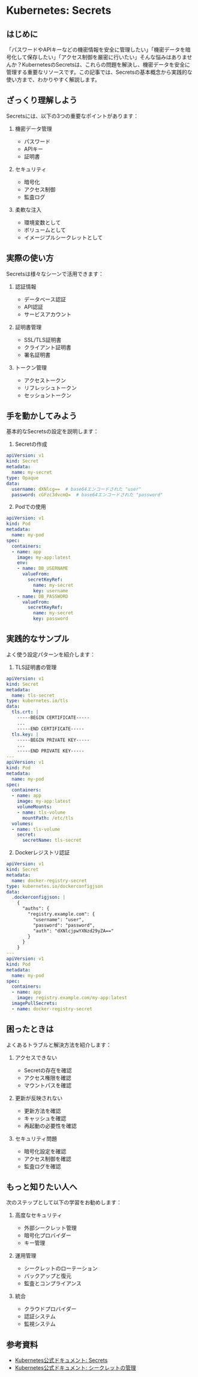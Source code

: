 # Kubernetes: Secrets

## はじめに
「パスワードやAPIキーなどの機密情報を安全に管理したい」「機密データを暗号化して保存したい」「アクセス制御を厳密に行いたい」そんな悩みはありませんか？KubernetesのSecretsは、これらの問題を解決し、機密データを安全に管理する重要なリソースです。この記事では、Secretsの基本概念から実践的な使い方まで、わかりやすく解説します。

## ざっくり理解しよう
Secretsには、以下の3つの重要なポイントがあります：

1. 機密データ管理
   - パスワード
   - APIキー
   - 証明書

2. セキュリティ
   - 暗号化
   - アクセス制御
   - 監査ログ

3. 柔軟な注入
   - 環境変数として
   - ボリュームとして
   - イメージプルシークレットとして

## 実際の使い方
Secretsは様々なシーンで活用できます：

1. 認証情報
   - データベース認証
   - API認証
   - サービスアカウント

2. 証明書管理
   - SSL/TLS証明書
   - クライアント証明書
   - 署名証明書

3. トークン管理
   - アクセストークン
   - リフレッシュトークン
   - セッショントークン

## 手を動かしてみよう
基本的なSecretsの設定を説明します：

1. Secretの作成
```yaml
apiVersion: v1
kind: Secret
metadata:
  name: my-secret
type: Opaque
data:
  username: dXNlcg==  # base64エンコードされた "user"
  password: cGFzc3dvcmQ=  # base64エンコードされた "password"
```

2. Podでの使用
```yaml
apiVersion: v1
kind: Pod
metadata:
  name: my-pod
spec:
  containers:
  - name: app
    image: my-app:latest
    env:
    - name: DB_USERNAME
      valueFrom:
        secretKeyRef:
          name: my-secret
          key: username
    - name: DB_PASSWORD
      valueFrom:
        secretKeyRef:
          name: my-secret
          key: password
```

## 実践的なサンプル
よく使う設定パターンを紹介します：

1. TLS証明書の管理
```yaml
apiVersion: v1
kind: Secret
metadata:
  name: tls-secret
type: kubernetes.io/tls
data:
  tls.crt: |
    -----BEGIN CERTIFICATE-----
    ...
    -----END CERTIFICATE-----
  tls.key: |
    -----BEGIN PRIVATE KEY-----
    ...
    -----END PRIVATE KEY-----
---
apiVersion: v1
kind: Pod
metadata:
  name: my-pod
spec:
  containers:
  - name: app
    image: my-app:latest
    volumeMounts:
    - name: tls-volume
      mountPath: /etc/tls
  volumes:
  - name: tls-volume
    secret:
      secretName: tls-secret
```

2. Dockerレジストリ認証
```yaml
apiVersion: v1
kind: Secret
metadata:
  name: docker-registry-secret
type: kubernetes.io/dockerconfigjson
data:
  .dockerconfigjson: |
    {
      "auths": {
        "registry.example.com": {
          "username": "user",
          "password": "password",
          "auth": "dXNlcjpwYXNzd29yZA=="
        }
      }
    }
---
apiVersion: v1
kind: Pod
metadata:
  name: my-pod
spec:
  containers:
  - name: app
    image: registry.example.com/my-app:latest
  imagePullSecrets:
  - name: docker-registry-secret
```

## 困ったときは
よくあるトラブルと解決方法を紹介します：

1. アクセスできない
   - Secretの存在を確認
   - アクセス権限を確認
   - マウントパスを確認

2. 更新が反映されない
   - 更新方法を確認
   - キャッシュを確認
   - 再起動の必要性を確認

3. セキュリティ問題
   - 暗号化設定を確認
   - アクセス制御を確認
   - 監査ログを確認

## もっと知りたい人へ
次のステップとして以下の学習をお勧めします：

1. 高度なセキュリティ
   - 外部シークレット管理
   - 暗号化プロバイダー
   - キー管理

2. 運用管理
   - シークレットのローテーション
   - バックアップと復元
   - 監査とコンプライアンス

3. 統合
   - クラウドプロバイダー
   - 認証システム
   - 監視システム

## 参考資料
- [Kubernetes公式ドキュメント: Secrets](https://kubernetes.io/docs/concepts/configuration/secret/)
- [Kubernetes公式ドキュメント: シークレットの管理](https://kubernetes.io/docs/tasks/configmap-secret/managing-secret-using-kubectl/)
